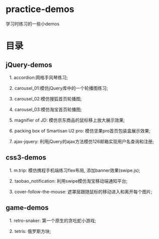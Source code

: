 # practice-demos
学习时练习的一些小demos

# 目录

## jQuery-demos 

    1. accordion:网格手风琴练习;    
 
    2. carousel_01:模仿jQuery库中的一个轮播图练习;
    
    3. carousel_02:模仿搜狐首页轮播图;
    
    4. carousel_03:模仿淘宝首页轮播图;
 
    5. magnifier of JD: 模仿京东商品的鼠标移上放大展示效果;
 
     6. packing box of Smartisan U2 pro: 模仿坚果pro首页包装盒展示效果;
  
    7. ajax-jquery: 利用jQuery的ajax方法模仿126邮箱实现用户名查询和注册;  


## css3-demos

    1. m.trip: 模仿携程手机端练习flex布局, 添加banner效果(swipe.js);
    
    2. taobao_notification: 利用swipe模仿淘宝移动端通知平台;

    3. cover-follow-the-mouse: 遮罩层跟随鼠标的移动进入和离开每个图片;



## game-demos


    1. retro-snaker: 第一个原生的贪吃蛇小游戏;
    
    2. tetris: 俄罗斯方块;

